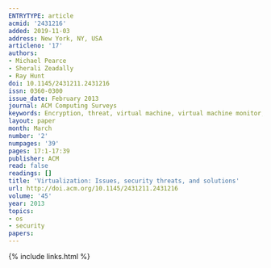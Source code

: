 ```yaml
---
ENTRYTYPE: article
acmid: '2431216'
added: 2019-11-03
address: New York, NY, USA
articleno: '17'
authors:
- Michael Pearce
- Sherali Zeadally
- Ray Hunt
doi: 10.1145/2431211.2431216
issn: 0360-0300
issue_date: February 2013
journal: ACM Computing Surveys
keywords: Encryption, threat, virtual machine, virtual machine monitor, virtualization
layout: paper
month: March
number: '2'
numpages: '39'
pages: 17:1-17:39
publisher: ACM
read: false
readings: []
title: 'Virtualization: Issues, security threats, and solutions'
url: http://doi.acm.org/10.1145/2431211.2431216
volume: '45'
year: 2013
topics:
- os
- security
papers:
---
```


{% include links.html %}
